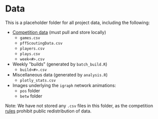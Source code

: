 # Data
This is a placeholder folder for all project data, including the following: 
- [Competition data](https://www.kaggle.com/competitions/nfl-big-data-bowl-2023/data) (must pull and store locally)
  - `games.csv`
  - `pffScoutingData.csv`
  - `players.csv`
  - `plays.csv`
  - `week<#>.csv`
- Weekly "builds" (generated by `batch_build.R`)
  - `build<#>.csv`
- Miscellaneous data (generated by `analysis.R`)
  - `plotly_stats.csv`
- Images underlying the `igraph` network animations:
  - `pos` folder
  - `betw` folder

Note: We have not stored any `.csv` files in this folder, as the competition [rules](https://www.kaggle.com/competitions/nfl-big-data-bowl-2023/rules) prohibit public redistribution of data.
